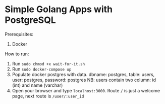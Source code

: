 # Simple Golang Apps with PostgreSQL

Prerequisites:

1. Docker

How to run:

1. Run `sudo chmod +x wait-for-it.sh`
2. Run `sudo docker-compose up`
3. Populate docker postgres with data. dbname: postgres, table: users, user: postgres, password: postgres
NB: users contain two column: id (int) and name (varchar)
4. Open your browser and type `localhost:3000`. Route `/` is just a welcome page, next route is `/user/:user_id`
